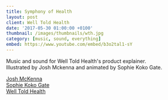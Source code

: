```yaml
---
title: Symphony of Health
layout: post
client: Well Told Health
date: '2017-05-30 01:00:00 +0100'
thumbnail: /images/thumbnails/wth.jpg
category: [music, sound, everything]
embed: https://www.youtube.com/embed/b3o2tal1-sY
---
```


Music and sound for Well Told Health's product explainer.  
Illustrated by Josh Mckenna and animated by Sophie Koko Gate.

[Josh McKenna](http://joshmckenna.co.uk)  
[Sophie Koko Gate](http://sophiekokogate.com/)  
[Well Told Health](https://welltold.com/)
